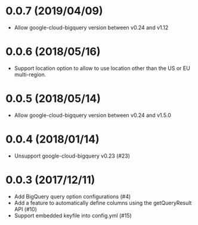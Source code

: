 # 0.0.7 (2019/04/09)

* Allow google-cloud-bigquery version between v0.24 and v1.12

# 0.0.6 (2018/05/16)

* Support location option to allow to use location other than the US or EU multi-region.

# 0.0.5 (2018/05/14)

* Allow google-cloud-bigquery version between v0.24 and v1.5.0

# 0.0.4 (2018/01/14)

* Unsupport google-cloud-bigquery v0.23 (#23)

# 0.0.3 (2017/12/11)

* Add BigQuery query option configurations (#4)
* Add a feature to automatically define columns using the getQueryResult API (#10)
* Support embedded keyfile into config.yml (#15)
